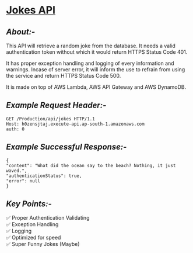 # [Jokes API](https://github.com/ThunderDrag/JokesAPI/)

## ***About:-***

This API will retrieve a random joke from the database. It needs a valid authentication token without which it would return HTTPS Status Code 401.

It has proper exception handling and logging of every information and warnings. Incase of server error, it will inform the use to refrain from using the service and return HTTPS Status Code 500.

It is made on top of AWS Lambda, AWS API Gateway and AWS DynamoDB.


## ***Example Request Header:-***

    GET /Production/api/jokes HTTP/1.1
    Host: h0zensjtaj.execute-api.ap-south-1.amazonaws.com
    auth: 0

## ***Example Successful Response:-***

    {
    "content": "What did the ocean say to the beach? Nothing, it just waved.",
    "authenticationStatus": true,
    "error": null
    }

## ***Key Points:-***

✅ Proper Authentication Validating <br />
✅ Exception Handling <br />
✅ Logging <br />
✅ Optimized for speed <br />
✅ Super Funny Jokes (Maybe) <br />
